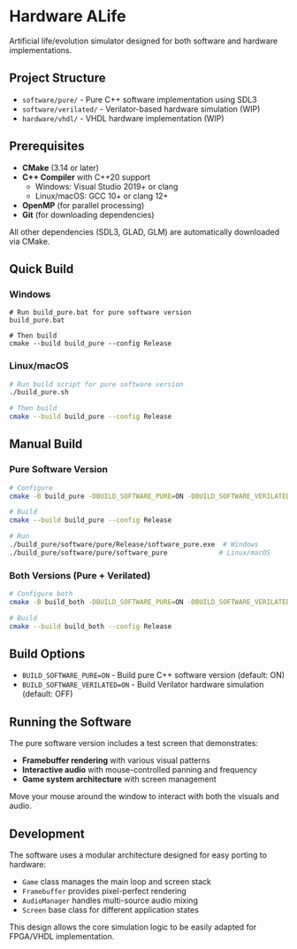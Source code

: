 # Hardware ALife

Artificial life/evolution simulator designed for both software and hardware implementations.

## Project Structure

- `software/pure/` - Pure C++ software implementation using SDL3
- `software/verilated/` - Verilator-based hardware simulation (WIP)
- `hardware/vhdl/` - VHDL hardware implementation (WIP)

## Prerequisites

- **CMake** (3.14 or later)
- **C++ Compiler** with C++20 support
  - Windows: Visual Studio 2019+ or clang
  - Linux/macOS: GCC 10+ or clang 12+
- **OpenMP** (for parallel processing)
- **Git** (for downloading dependencies)

All other dependencies (SDL3, GLAD, GLM) are automatically downloaded via CMake.

## Quick Build

### Windows
```batch
# Run build_pure.bat for pure software version
build_pure.bat

# Then build
cmake --build build_pure --config Release
```

### Linux/macOS
```bash
# Run build script for pure software version
./build_pure.sh

# Then build
cmake --build build_pure --config Release
```

## Manual Build

### Pure Software Version
```bash
# Configure
cmake -B build_pure -DBUILD_SOFTWARE_PURE=ON -DBUILD_SOFTWARE_VERILATED=OFF

# Build
cmake --build build_pure --config Release

# Run
./build_pure/software/pure/Release/software_pure.exe  # Windows
./build_pure/software/pure/software_pure             # Linux/macOS
```

### Both Versions (Pure + Verilated)
```bash
# Configure both
cmake -B build_both -DBUILD_SOFTWARE_PURE=ON -DBUILD_SOFTWARE_VERILATED=ON

# Build
cmake --build build_both --config Release
```

## Build Options

- `BUILD_SOFTWARE_PURE=ON` - Build pure C++ software version (default: ON)
- `BUILD_SOFTWARE_VERILATED=ON` - Build Verilator hardware simulation (default: OFF)

## Running the Software

The pure software version includes a test screen that demonstrates:
- **Framebuffer rendering** with various visual patterns
- **Interactive audio** with mouse-controlled panning and frequency
- **Game system architecture** with screen management

Move your mouse around the window to interact with both the visuals and audio.

## Development

The software uses a modular architecture designed for easy porting to hardware:
- `Game` class manages the main loop and screen stack
- `Framebuffer` provides pixel-perfect rendering
- `AudioManager` handles multi-source audio mixing
- `Screen` base class for different application states

This design allows the core simulation logic to be easily adapted for FPGA/VHDL implementation.
